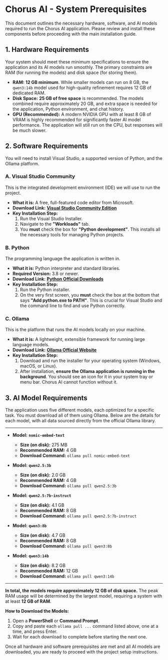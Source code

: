 # Chorus AI - System Prerequisites

This document outlines the necessary hardware, software, and AI models required to run the Chorus AI application. Please review and install these components before proceeding with the main installation guide.

## 1. Hardware Requirements

Your system should meet these minimum specifications to ensure the application and its AI models run smoothly. The primary constraints are RAM (for running the models) and disk space (for storing them).

*   **RAM:** **12 GB minimum**. While smaller models can run on 8 GB, the `qwen3:14b` model used for high-quality refinement requires 12 GB of dedicated RAM.
*   **Disk Space:** **25 GB of free space** is recommended. The models combined require approximately 20 GB, and extra space is needed for the application, Python environment, and chat history.
*   **GPU (Recommended):** A modern NVIDIA GPU with at least 8 GB of VRAM is highly recommended for significantly faster AI model performance. The application will still run on the CPU, but responses will be much slower.

## 2. Software Requirements

You will need to install Visual Studio, a supported version of Python, and the Ollama platform.

### A. Visual Studio Community

This is the integrated development environment (IDE) we will use to run the project.

*   **What it is:** A free, full-featured code editor from Microsoft.
*   **Download Link:** [**Visual Studio Community Edition**](https://visualstudio.microsoft.com/vs/community/)
*   **Key Installation Step:**
    1.  Run the Visual Studio Installer.
    2.  Navigate to the **"Workloads"** tab.
    3.  You **must** check the box for **"Python development"**. This installs all the necessary tools for managing Python projects.

### B. Python

The programming language the application is written in.

*   **What it is:** Python interpreter and standard libraries.
*   **Required Version:** 3.8 or newer.
*   **Download Link:** [**Python Official Downloads**](https://www.python.org/downloads/)
*   **Key Installation Step:**
    1.  Run the Python installer.
    2.  On the very first screen, you **must** check the box at the bottom that says **"Add python.exe to PATH"**. This is crucial for Visual Studio and the command line to find and use Python correctly.

### C. Ollama

This is the platform that runs the AI models locally on your machine.

*   **What it is:** A lightweight, extensible framework for running large language models.
*   **Download Link:** [**Ollama Official Website**](https://ollama.com/)
*   **Key Installation Step:**
    1.  Download and run the installer for your operating system (Windows, macOS, or Linux).
    2.  After installation, **ensure the Ollama application is running in the background**. You should see an icon for it in your system tray or menu bar. Chorus AI cannot function without it.

## 3. AI Model Requirements

The application uses five different models, each optimized for a specific task. You must download all of them using Ollama. Below are the details for each model, with all data sourced directly from the official Ollama library.

---

*   **Model:** **`nomic-embed-text`**
    *   **Size (on disk):** 275 MB
    *   **Recommended RAM:** 4 GB
    *   **Download Command:** `ollama pull nomic-embed-text`

*   **Model:** **`qwen2.5:3b`**
    *   **Size (on disk):** 2.0 GB
    *   **Recommended RAM:** 4 GB
    *   **Download Command:** `ollama pull qwen2.5:3b`

*   **Model:** **`qwen2.5:7b-instruct`**
    *   **Size (on disk):** 4.1 GB
    *   **Recommended RAM:** 8 GB
    *   **Download Command:** `ollama pull qwen2.5:7b-instruct`

*   **Model:** **`qwen3:8b`**
    *   **Size (on disk):** 4.7 GB
    *   **Recommended RAM:** 8 GB
    *   **Download Command:** `ollama pull qwen3:8b`

*   **Model:** **`qwen3:14b`**
    *   **Size (on disk):** 8.2 GB
    *   **Recommended RAM:** 12 GB
    *   **Download Command:** `ollama pull qwen3:14b`

---
**In total, the models require approximately 12 GB of disk space.** The peak RAM usage will be determined by the largest model, requiring a system with at least **12 GB of RAM**.

**How to Download the Models:**
1.  Open a **PowerShell** or **Command Prompt**.
2.  Copy and paste each `ollama pull ...` command listed above, one at a time, and press Enter.
3.  Wait for each download to complete before starting the next one.

Once all hardware and software prerequisites are met and all AI models are downloaded, you are ready to proceed with the project setup instructions.
